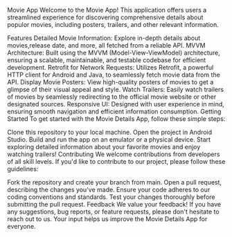Movie App
Welcome to the Movie App! This application offers users a streamlined experience for discovering comprehensive details about populor movies, including posters, trailers, and other relevant information.

Features
Detailed Movie Information: Explore in-depth details about movies,release date, and more, all fetched from a reliable API.
MVVM Architecture: Built using the MVVM (Model-View-ViewModel) architecture, ensuring a scalable, maintainable, and testable codebase for efficient development.
Retrofit for Network Requests: Utilizes Retrofit, a powerful HTTP client for Android and Java, to seamlessly fetch movie data from the API.
Display Movie Posters: View high-quality posters of movies to get a glimpse of their visual appeal and style.
Watch Trailers: Easily watch trailers of movies by seamlessly redirecting to the official movie website or other designated sources.
Responsive UI: Designed with user experience in mind, ensuring smooth navigation and efficient information consumption.
Getting Started
To get started with the Movie Details App, follow these simple steps:

Clone this repository to your local machine.
Open the project in Android Studio.
Build and run the app on an emulator or a physical device.
Start exploring detailed information about your favorite movies and enjoy watching trailers!
Contributing
We welcome contributions from developers of all skill levels. If you'd like to contribute to our project, please follow these guidelines:

Fork the repository and create your branch from main.
Open a pull request, describing the changes you've made.
Ensure your code adheres to our coding conventions and standards.
Test your changes thoroughly before submitting the pull request.
Feedback
We value your feedback! If you have any suggestions, bug reports, or feature requests, please don't hesitate to reach out to us. Your input helps us improve the Movie Details App for everyone.
